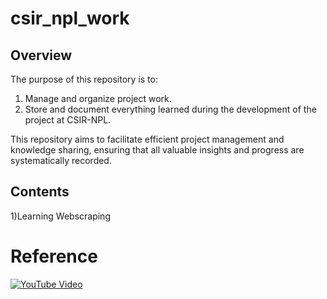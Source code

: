 # csir_npl_work
## Overview
The purpose of this repository is to:
1. Manage and organize project work.
2. Store and document everything learned during the development of the project at CSIR-NPL.

This repository aims to facilitate efficient project management and knowledge sharing, ensuring that all valuable insights and progress are systematically recorded.

## Contents
1)Learning Webscraping 
  # Reference
   [![YouTube Video](https://i.ytimg.com/vi/2hPCX-p_X8Q/hq720.jpg)](https://www.youtube.com/watch?v=2hPCX-p_X8Q)
